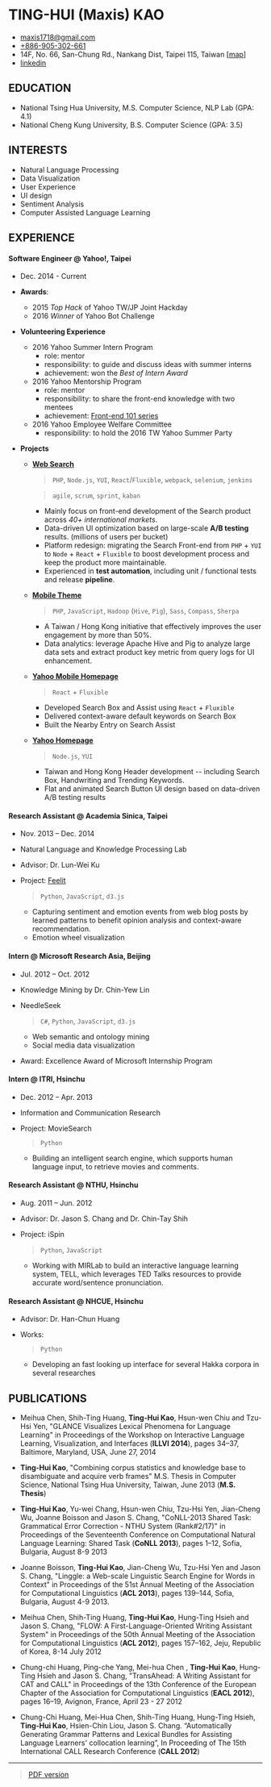
# TING-HUI (Maxis) KAO 

* maxis1718@gmail.com 
* [+886-905-302-661](tel:+886-905-302-661)
* 14F, No. 66, San-Chung Rd., Nankang Dist, Taipei 115, Taiwan [[map](https://goo.gl/dl1fK6)]
* [linkedin](https://www.linkedin.com/in/maxiskao)

## EDUCATION
* National Tsing Hua University, M.S. Computer Science, NLP Lab (GPA: 4.1)
* National Cheng Kung University, B.S. Computer Science (GPA: 3.5)

## INTERESTS
* Natural Language Processing 
* Data Visualization
* User Experience 
* UI design
* Sentiment Analysis
* Computer Assisted Language Learning

## EXPERIENCE

#### Software Engineer @ Yahoo!, Taipei
- Dec. 2014 - Current

- **Awards**:
  - 2015 *Top Hack* of Yahoo TW/JP Joint Hackday
  - 2016 *Winner* of Yahoo Bot Challenge

- **Volunteering Experience**
  - 2016 Yahoo Summer Intern Program
    - role: mentor
    - responsibility: to guide and discuss ideas with summer interns
    - achievement: won the *Best of Intern Award*
  - 2016 Yahoo Mentorship Program
    - role: mentor
    - responsibility: to share the front-end knowledge with two mentees
    - achievement: [Front-end 101 series](http://www.slideshare.net/maxiskao/frontend-101-javascript-oop)
  - 2016 Yahoo Employee Welfare Committee
    - responsibility: to hold the 2016 TW Yahoo Summer Party

- **Projects**
  - [**Web Search**](https://tw.search.yahoo.com/search?p=maxiskao)
    > `PHP`, `Node.js`, `YUI`, `React`/`Fluxible`, `webpack`, `selenium`, `jenkins`
    
    > `agile`, `scrum`, `sprint`, `kaban`
    - Mainly focus on front-end development of the Search product across *40+ international markets*.
    - Data-driven UI optimization based on large-scale **A/B testing** results. (millions of users per bucket)
    - Platform redesign: migrating the Search Front-end from `PHP` + `YUI` to `Node` + `React` + `Fluxible` to boost development process and keep the product more maintainable.
    - Experienced in **test automation**, including unit / functional tests and release **pipeline**.

  - [**Mobile Theme**](http://yahoosearchtheme.tumblr.com/)
    > `PHP`, `JavaScript`, `Hadoop` (`Hive`, `Pig`), `Sass`, `Compass`, `Sherpa`
    - A Taiwan / Hong Kong initiative that effectively improves the user engagement by more than 50%.
    - Data analytics: leverage Apache Hive and Pig to analyze large data sets and extract product key metric from query logs for UI enhancement.

  - [**Yahoo Mobile Homepage**](https://tw.mobi.yahoo.com)
    > `React` + `Fluxible`
    - Developed Search Box and Assist using `React` + `Fluxible`
    - Delivered context-aware default keywords on Search Box
    - Built the Nearby Entry on Search Assist

  - [**Yahoo Homepage**](https://tw.yahoo.com)
    > `Node.js`, `YUI`
    - Taiwan and Hong Kong Header development -- including Search Box, Handwriting and Trending Keywords.
    - Flat and animated Search Button UI design based on data-driven A/B testing results

#### Research Assistant @ Academia Sinica, Taipei
- Nov. 2013 – Dec. 2014
- Natural Language and Knowledge Processing Lab
- Advisor: Dr. Lun-Wei Ku
- Project: [Feelit](http://doraemon.iis.sinica.edu.tw/feelit/)

  > `Python`, `JavaScript`, `d3.js`

  - Capturing sentiment and emotion events from web blog posts by learned patterns to benefit opinion analysis and context-aware recommendation.
  - Emotion wheel visualization

#### Intern @ Microsoft Research Asia, Beijing
- Jul. 2012 – Oct. 2012
- Knowledge Mining by Dr. Chin-Yew Lin
- NeedleSeek

  > `C#`, `Python`, `JavaScript`, `d3.js`
  
  -	Web semantic and ontology mining
  -	Social media data visualization
- Award: Excellence Award of Microsoft Internship Program

#### Intern @ ITRI, Hsinchu
- Dec. 2012 – Apr. 2013
- Information and Communication Research
- Project: MovieSearch

  > `Python`
  
  - Building an intelligent search engine, which supports human language input, to retrieve movies and comments.

#### Research Assistant @ NTHU, Hsinchu
- Aug. 2011 – Jun. 2012
- Advisor: Dr. Jason S. Chang and Dr. Chin-Tay Shih
- Project: iSpin

  > `Python`, `JavaScript`
  
  - Working with MIRLab to build an interactive language learning system, TELL, which leverages TED Talks resources to provide accurate word/sentence pronunciation.

#### Research Assistant @ NHCUE, Hsinchu
- Advisor: Dr. Han-Chun Huang
- Works: 

  > `Python`
  
  - Developing an fast looking up interface for several Hakka corpora in several researches

## PUBLICATIONS

* Meihua Chen, Shih-Ting Huang, **Ting-Hui Kao**, Hsun-wen Chiu and Tzu-Hsi Yen, "GLANCE Visualizes Lexical Phenomena for Language Learning" in Proceedings of the Workshop on Interactive Language Learning, Visualization, and Interfaces (**ILLVI 2014**), pages 34–37, Baltimore, Maryland, USA, June 27, 2014

* **Ting-Hui Kao**, "Combining corpus statistics and knowledge base to disambiguate and acquire verb frames" M.S. Thesis in Computer Science, National Tsing Hua University, Taiwan, June 2013 (**M.S. Thesis**)

* **Ting-Hui Kao**, Yu-wei Chang, Hsun-wen Chiu, Tzu-Hsi Yen, Jian-Cheng Wu, Joanne Boisson and Jason S. Chang, "CoNLL-2013 Shared Task: Grammatical Error Correction - NTHU System (Rank#2/17)" in Proceedings of the Seventeenth Conference on Computational Natural Language Learning: Shared Task (**CoNLL 2013**), pages 1–12, Sofia, Bulgaria, August 8-9 2013

* Joanne Boisson, **Ting-Hui Kao**, Jian-Cheng Wu, Tzu-Hsi Yen and Jason S. Chang, "Linggle: a Web-scale Linguistic Search Engine for Words in Context" in Proceedings of the 51st Annual Meeting of the Association for Computational Linguistics (**ACL 2013**), pages 139–144, Sofia, Bulgaria, August 4-9 2013.

* Meihua Chen, Shih-Ting Huang, **Ting-Hui Kao**, Hung-Ting Hsieh and Jason S. Chang, "FLOW: A First-Language-Oriented Writing Assistant System" in Proceedings of the 50th Annual Meeting of the Association for Computational Linguistics (**ACL 2012**), pages 157–162, Jeju, Republic of Korea, 8-14 July 2012

* Chung-chi Huang, Ping-che Yang, Mei-hua Chen , **Ting-Hui Kao**, Hung-Ting Hsieh and Jason S. Chang, "TransAhead: A Writing Assistant for CAT and CALL" in Proceedings of the 13th Conference of the European Chapter of the Association for Computational Linguistics (**EACL 2012**), pages 16–19, Avignon, France, April 23 - 27 2012

* Chung-Chi Huang, Mei-Hua Chen, Shih-Ting Huang, Hung-Ting Hsieh, **Ting-Hui Kao**, Hsien-Chin Liou, Jason S. Chang. “Automatically Generating Grammar Patterns and Lexical Bundles for Assisting Language Learners' collocation learning”, In Proceeding of The 15th International CALL Research Conference (**CALL 2012**)


---

> [PDF version](http://maxis1718.github.io/static/files/Maxis-CV-with-pubs.pdf)
